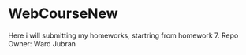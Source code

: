 # WebCourseNew
Here i will submitting my homeworks, startring from homework 7. 
Repo Owner: Ward Jubran 
